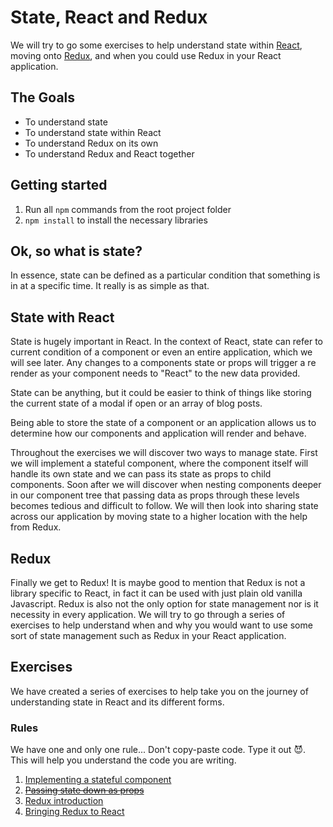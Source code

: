 # State, React and Redux

We will try to go some exercises to help understand state within [React](https://reactjs.org), moving onto [Redux](https://redux.js.org/), and when you could use Redux in your React application.

## The Goals

- To understand state
- To understand state within React
- To understand Redux on its own
- To understand Redux and React together

## Getting started

1. Run all `npm` commands from the root project folder
1. `npm install` to install the necessary libraries

## Ok, so what is state?

In essence, state can be defined as a particular condition that something is in at a specific time. It really is as simple as that.

## State with React

State is hugely important in React. In the context of React, state can refer to current condition of a component or even an entire application, which we will see later. Any changes to a components state or props will trigger a re render as your component needs to "React" to the new data provided.

State can be anything, but it could be easier to think of things like storing the current state of a modal if open or an array of blog posts.

Being able to store the state of a component or an application allows us to determine how our components and application will render and behave.

Throughout the exercises we will discover two ways to manage state. First we will implement a stateful component, where the component itself will handle its own state and we can pass its state as props to child components. Soon after we will discover when nesting components deeper in our component tree that passing data as props through these levels becomes tedious and difficult to follow. We will then look into sharing state across our application by moving state to a higher location with the help from Redux.

## Redux

Finally we get to Redux! It is maybe good to mention that Redux is not a library specific to React, in fact it can be used with just plain old vanilla Javascript. Redux is also not the only option for state management nor is it necessity in every application. We will try to go through a series of exercises to help understand when and why you would want to use some sort of state management such as Redux in your React application.

## Exercises

We have created a series of exercises to help take you on the journey of understanding state in React and its different forms.

### Rules

We have one and only one rule... Don't copy-paste code. Type it out 😈. This will help you understand the code you are writing.

1. [Implementing a stateful component](exercises/1/README.md)
1. ~~[Passing state down as props](exercises/2/README.md)~~
1. [Redux introduction](exercises/3/README.md)
1. [Bringing Redux to React](exercises/4/README.md)
